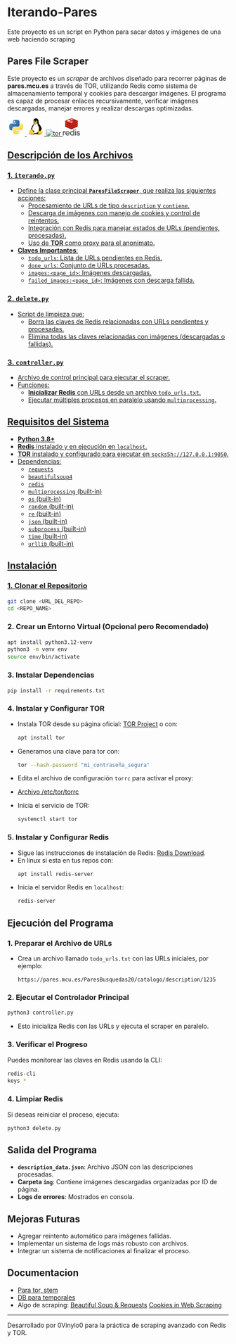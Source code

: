 # Iterando-Pares
Este proyecto es un script en Python para sacar datos y imágenes de una web haciendo scraping

## Pares File Scraper

Este proyecto es un *scraper* de archivos diseñado para recorrer páginas de **pares.mcu.es** a través de TOR, utilizando Redis como sistema de almacenamiento temporal y cookies para descargar imágenes. El programa es capaz de procesar enlaces recursivamente, verificar imágenes descargadas, manejar errores y realizar descargas optimizadas.

<a href="https://www.python.org" target="_blank" rel="noreferrer"> <img src="https://raw.githubusercontent.com/devicons/devicon/master/icons/python/python-original.svg" alt="python" width="40" height="40"/>
<a href="https://www.linux.org/" target="_blank" rel="noreferrer"> <img src="https://raw.githubusercontent.com/devicons/devicon/master/icons/linux/linux-original.svg" alt="linux" width="40" height="40"/>
<a href="https://www.torproject.org/es/" target="_blank" rel="noreferrer"> <img src="https://raw.githubusercontent.com/TheTorProject/tor-media/25a7a48199a00da805fdc8de2a2f662b170bcead/Tor%20Logo/Purple.svg" alt="tor" width="40" height="40"/> <a href="https://redis.io/es/" target="_blank" rel="noreferrer"> <img src="https://raw.githubusercontent.com/devicons/devicon/ca28c779441053191ff11710fe24a9e6c23690d6/icons/redis/redis-original-wordmark.svg" alt="tor" width="40" height="40"/>

## Descripción de los Archivos

### 1. `iterando.py`
- Define la clase principal **`ParesFileScraper`**, que realiza las siguientes acciones:
    - Procesamiento de URLs de tipo `description` y `contiene`.
    - Descarga de imágenes con manejo de cookies y control de reintentos.
    - Integración con Redis para manejar estados de URLs (pendientes, procesadas).
    - Uso de **TOR** como proxy para el anonimato.
- **Claves Importantes**:
    - `todo_urls`: Lista de URLs pendientes en Redis.
    - `done_urls`: Conjunto de URLs procesadas.
    - `images:<page_id>`: Imágenes descargadas.
    - `failed_images:<page_id>`: Imágenes con descarga fallida.

### 2. `delete.py`
- Script de limpieza que:
    - Borra las claves de Redis relacionadas con URLs pendientes y procesadas.
    - Elimina todas las claves relacionadas con imágenes (descargadas o fallidas).

### 3. `controller.py`
- Archivo de control principal para ejecutar el scraper.
- Funciones:
    - **Inicializar Redis** con URLs desde un archivo `todo_urls.txt`.
    - Ejecutar múltiples procesos en paralelo usando `multiprocessing`.

## Requisitos del Sistema

- **Python 3.8+**
- **Redis** instalado y en ejecución en `localhost`.
- **TOR** instalado y configurado para ejecutar en `socks5h://127.0.0.1:9050`.
- Dependencias:
    - `requests`
    - `beautifulsoup4`
    - `redis`
    - `multiprocessing` (built-in)
    - `os` (built-in)
    - `random` (built-in)
    - `re` (built-in)
    - `json` (built-in)
    - `subprocess` (built-in)
    - `time` (built-in)
    - `urllib` (built-in)

## Instalación

### 1. Clonar el Repositorio
```bash
git clone <URL_DEL_REPO>
cd <REPO_NAME>
```

### 2. Crear un Entorno Virtual (Opcional pero Recomendado)
```bash
apt install python3.12-venv
python3 -m venv env
source env/bin/activate
```

### 3. Instalar Dependencias
```bash
pip install -r requirements.txt
```

### 4. Instalar y Configurar TOR
- Instala TOR desde su página oficial: [TOR Project](https://www.torproject.org/) o con:
  ```bash
  apt install tor
  ```
- Generamos una clave para tor con:
  ```bash
  tor --hash-password "mi_contraseña_segura"
  ```
- Edita el archivo de configuración `torrc` para activar el proxy:
 
- [Archivo /etc/tor/torrc](torrc)

- Inicia el servicio de TOR:
  ```bash
  systemctl start tor
  ```

### 5. Instalar y Configurar Redis
- Sigue las instrucciones de instalación de Redis: [Redis Download](https://redis.io/download).
- En linux si esta en tus repos con:
  ```bash
  apt install redis-server
  ```
- Inicia el servidor Redis en `localhost`:
  ```bash
  redis-server
  ```

## Ejecución del Programa

### 1. Preparar el Archivo de URLs
- Crea un archivo llamado `todo_urls.txt` con las URLs iniciales, por ejemplo:
  ```
  https://pares.mcu.es/ParesBusquedas20/catalogo/description/1235
  ```

### 2. Ejecutar el Controlador Principal
```bash
python3 controller.py
```
- Esto inicializa Redis con las URLs y ejecuta el scraper en paralelo.

### 3. Verificar el Progreso
Puedes monitorear las claves en Redis usando la CLI:
```bash
redis-cli
keys *
```

### 4. Limpiar Redis
Si deseas reiniciar el proceso, ejecuta:
```bash
python3 delete.py
```

## Salida del Programa

- **`description_data.json`**: Archivo JSON con las descripciones procesadas.
- **Carpeta `img`**: Contiene imágenes descargadas organizadas por ID de página.
- **Logs de errores**: Mostrados en consola.

## Mejoras Futuras
- Agregar reintento automático para imágenes fallidas.
- Implementar un sistema de logs más robusto con archivos.
- Integrar un sistema de notificaciones al finalizar el proceso.

## Documentacion
- [Para tor, stem](https://stem.torproject.org/)
- [DB para temporales](https://redis.io/docs/latest/)
- Algo de scraping:
      [Beautiful Soup & Requests](https://blog.apify.com/web-scraping-with-beautiful-soup/)
      [Cookies in Web Scraping](https://scrapfly.io/blog/how-to-handle-cookies-in-web-scraping/)

---

Desarrollado por 0Vinylo0 para la práctica de scraping avanzado con Redis y TOR.
